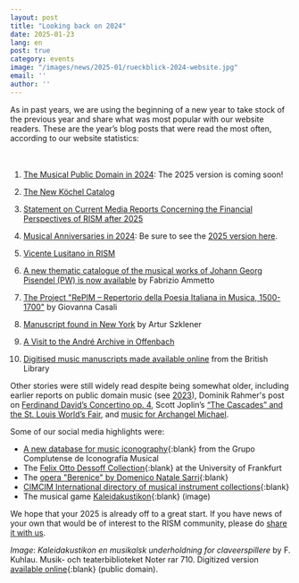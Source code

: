 ```yaml
---
layout: post
title: "Looking back on 2024"
date: 2025-01-23
lang: en
post: true
category: events
image: "/images/news/2025-01/rueckblick-2024-website.jpg"
email: ''
author: ''
---
```


As in past years, we are using the beginning of a new year to take stock of the previous year and share what was most popular with our website readers. These are the year’s blog posts that were read the most often, according to our website statistics:    
&nbsp;  
&nbsp;  

1. [The Musical Public Domain in 2024](/in_the_news/2024/01/25/musical-public-domain-2024.html): The 2025 version is coming soon!  

2. [The New Köchel Catalog](/new_publications/2024/09/19/Koechel-presentation-Salzburg.html)  

3. [Statement on Current Media Reports Concerning the Financial Perspectives of RISM after 2025](/new_at_rism/2024/08/14/statement-on-current-media-reports.html)  

4. [Musical Anniversaries in 2024](/musical_anniversaries/2024/01/11/musical-anniversaries-in-2024.html): Be sure to see the [2025 version here](/musical_anniversaries/2025/01/09/musical-anniversaries-in-2025.html).  

5. [Vicente Lusitano in RISM](/new_at_rism/2024/04/11/vicente-lusitano-in-rism.html)  

6. [A new thematic catalogue of the musical works of Johann Georg Pisendel (PW) is now available](/new_publications/2024/02/15/pisendel-new-thematic-catalog.html) by Fabrizio Ammetto  

7. [The Project "RePIM – Repertorio della Poesia Italiana in Musica, 1500-1700"](/new_at_rism/2024/02/01/the-repim-project.html) by Giovanna Casali  

8. [Manuscript found in New York](/rediscovered/2024/11/07/manuscript-found-in-new-york.html) by Artur Szklener  

9. [A Visit to the André Archive in Offenbach](/events/2024/09/12/visit-to-andre-archive.html)  

10. [Digitised music manuscripts made available online](/library_collections/2024/10/24/digitised-music-manuscripts-made-available-online.html) from the British Library   

Other stories were still widely read despite being somewhat older, including earlier reports on public domain music (see [2023](/in_the_news/2023/02/14/public-domain-2023.html)), Dominik Rahmer's post on [Ferdinand David’s Concertino op. 4](/new_publications/2022/01/31/a-concerto-for-a-trombone-god-david-concertino-henle-urtext.html), Scott Joplin’s [“The Cascades” and the St. Louis World’s Fair](/musical_anniversaries/2017/03/30/scott-joplins-the-cascades-and-the-st-louis-worlds.html), and [music for Archangel Michael](/events/2023/09/28/commemorating-archangel-michael.html).  

Some of our social media highlights were:  

- [A new database for music iconography](https://www.iconografiamusical.es/){:blank} from the Grupo Complutense de Iconografía Musical  
- The [Felix Otto Dessoff Collection](https://www.ub.uni-frankfurt.de/musik/dessoff.html){:blank} at the University of Frankfurt  
- The [opera "Berenice" by Domenico Natale Sarri](http://www.internetculturale.it/jmms/iccuviewer/iccu.jsp?id=oai%3Awww.internetculturale.sbn.it%2FTeca%3A20%3ANT0000%3AIT%5C%5CICCU%5C%5CMSM%5C%5C0155041){:blank}  
- [CIMCIM International directory of musical instrument collections](https://cimcim.mini.icom.museum/resources/international-directory-of-musical-instrument-collections/){:blank}  
- The musical game [Kaleidakustikon](https://discover.musikverket.se/cgi-bin/koha/opac-detail.pl?biblionumber=1599467){:blank} (image)  

We hope that your 2025 is already off to a great start. If you have news of your own that would be of interest to the RISM community, please do [share it with us](/community/share-your-news.html).  

_Image_: _Kaleidakustikon en musikalsk underholdning for claveerspillere_ by F. Kuhlau. Musik- och teaterbiblioteket Noter rar 710. Digitized version [available online](https://discover.musikverket.se/cgi-bin/koha/opac-detail.pl?biblionumber=1599467){:blank} (public domain).  
